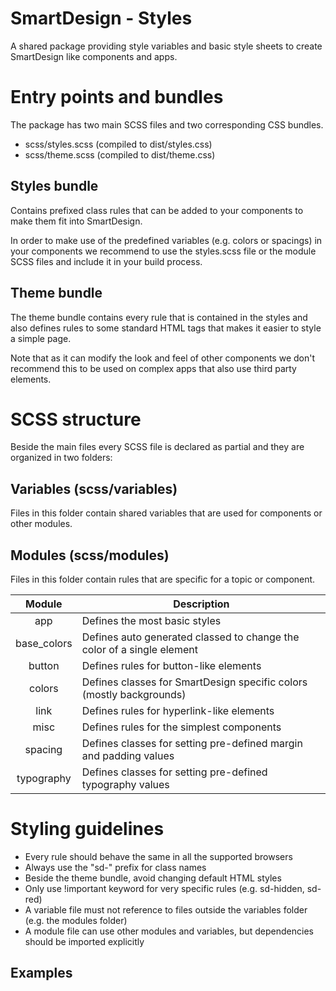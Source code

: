 # SmartDesign - Styles

A shared package providing style variables and basic style sheets to create SmartDesign like components and apps.

# Entry points and bundles

The package has two main SCSS files and two corresponding CSS bundles.

- scss/styles.scss (compiled to dist/styles.css)
- scss/theme.scss (compiled to dist/theme.css)

## Styles bundle

Contains prefixed class rules that can be added to your components to make them fit into SmartDesign.

In order to make use of the predefined variables (e.g. colors or spacings) in your components we recommend to
use the styles.scss file or the module SCSS files and include it in your build process.

## Theme bundle

The theme bundle contains every rule that is contained in the styles and also defines rules to some standard HTML
tags that makes it easier to style a simple page.

Note that as it can modify the look and feel of other components we don't recommend this to be used on complex
apps that also use third party elements.

# SCSS structure

Beside the main files every SCSS file is declared as partial and they are organized in two folders:

## Variables (scss/variables)

Files in this folder contain shared variables that are used for components or other modules.

## Modules (scss/modules)

Files in this folder contain rules that are specific for a topic or component.

|   Module    | Description                                                            |
| :---------: | ---------------------------------------------------------------------- |
|     app     | Defines the most basic styles                                          |
| base_colors | Defines auto generated classed to change the color of a single element |
|   button    | Defines rules for button-like elements                                 |
|   colors    | Defines classes for SmartDesign specific colors (mostly backgrounds)   |
|    link     | Defines rules for hyperlink-like elements                              |
|    misc     | Defines rules for the simplest components                              |
|   spacing   | Defines classes for setting pre-defined margin and padding values      |
| typography  | Defines classes for setting pre-defined typography values              |

# Styling guidelines

- Every rule should behave the same in all the supported browsers
- Always use the "sd-" prefix for class names
- Beside the theme bundle, avoid changing default HTML styles
- Only use !important keyword for very specific rules (e.g. sd-hidden, sd-red)
- A variable file must not reference to files outside the variables folder (e.g. the modules folder)
- A module file can use other modules and variables, but dependencies should be imported explicitly

## Examples
